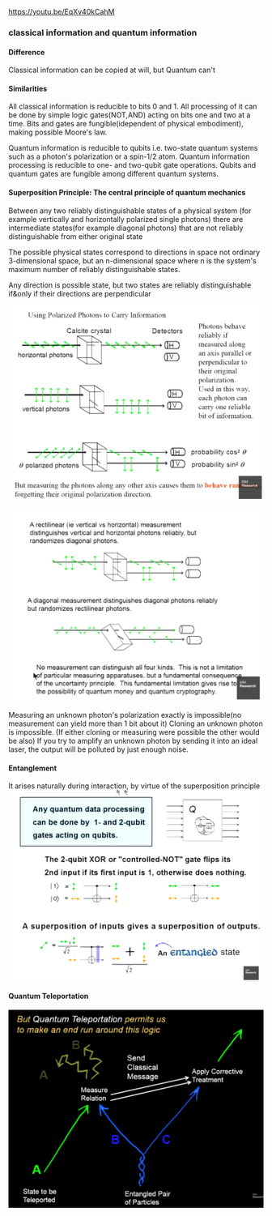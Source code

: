 https://youtu.be/EqXv40kCahM

### classical information and quantum information

#### Difference
Classical information can be copied at will, but Quantum can't


#### Similarities
All classical information is reducible to bits 0 and 1.
All processing of it can be done by simple logic gates(NOT,AND) acting on bits one and two at a time.
Bits and gates are fungible(idependent of physical embodiment), making possible Moore's law.

Quantum information is reducible to qubits
i.e. two-state quantum systems such as a photon's polarization or a spin-1/2 atom.
Quantum information processing is reducible to one- and two-qubit gate operations.
Qubits and quantum gates are fungible among different quantum systems.

#### Superposition Principle: The central principle of quantum mechanics
Between any two reliably distinguishable states of a physical system
(for example vertically and horizontally polarized single photons)
there are intermediate states(for example diagonal photons) that are not reliably distinguishable from either original state

The possible physical states correspond to directions in space not ordinary 3-dimensional space,
but an n-dimensional space where n is the system's maximum number of reliably distinguishable states.

Any direction is possible state, but two states are reliably distinguishable if&only if their directions are perpendicular


![Using_Polarized_Photons_to_Carry_Information](https://github.com/ylu999/quantum_class/blob/master/Quantum%20Information%20Science%20I,%20Part%201/1.%20History%20and%20development%20of%20quantum%20computation/b.%20History%20of%20quantum%20mechanics%20and%20quantum%20computation/images/Using_Polarized_Photons_to_Carry_Information.png?raw=true)

![Rectilinear](https://github.com/ylu999/quantum_class/blob/master/Quantum%20Information%20Science%20I,%20Part%201/1.%20History%20and%20development%20of%20quantum%20computation/b.%20History%20of%20quantum%20mechanics%20and%20quantum%20computation/images/Rectilinear.png?raw=true)

Measuring an unknown photon's polarization exactly is impossible(no measurement can yield more than 1 bit about it)
Cloning an unknown photon is impossible. (If either cloning or measuring were possible the other would be also)
If you try to amplify an unknown photon by sending it into an ideal laser, the output will be polluted by just enough noise.

#### Entanglement
It arises naturally during interaction, by virtue of the superposition principle
![Entanglement_happens_by_superposition](https://github.com/ylu999/quantum_class/blob/master/Quantum%20Information%20Science%20I,%20Part%201/1.%20History%20and%20development%20of%20quantum%20computation/b.%20History%20of%20quantum%20mechanics%20and%20quantum%20computation/images/Entanglement_happens_by_superposition.png?raw=true)

#### Quantum Teleportation
![Quantum Teleportation](https://github.com/ylu999/quantum_class/blob/master/Quantum%20Information%20Science%20I,%20Part%201/1.%20History%20and%20development%20of%20quantum%20computation/b.%20History%20of%20quantum%20mechanics%20and%20quantum%20computation/images/Quantum_Teleportation.png?raw=true)
